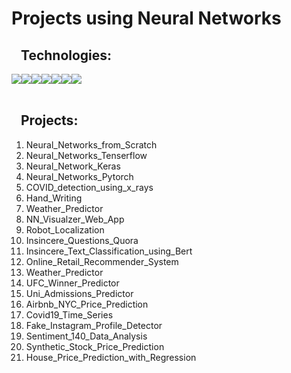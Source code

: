 # Projects using Neural Networks

<h2 style="margin-left:15px;">Technologies:</h2>

<div style="display:flex; margin: auto;">
  <img src="https://img.shields.io/badge/Python-3776AB?style=for-the-badge&logo=python&logoColor=white">
  <img src="https://img.shields.io/badge/TensorFlow-FF6F00?style=for-the-badge&logo=TensorFlow&logoColor=white">
  <img src="https://img.shields.io/badge/Keras-D00000?style=for-the-badge&logo=Keras&logoColor=white"> 
  <img src="https://img.shields.io/badge/scikit_learn-F7931E?style=for-the-badge&logo=scikit-learn&logoColor=white"> 
  <img src="https://img.shields.io/badge/Numpy-777BB4?style=for-the-badge&logo=numpy&logoColor=white">
  <img src="https://img.shields.io/badge/Pandas-2C2D72?style=for-the-badge&logo=pandas&logoColor=white"> 
  <img src="https://img.shields.io/badge/Plotly-239120?style=for-the-badge&logo=plotly&logoColor=white">   
</div>

<br>
<h2 style="margin-left:15px;">Projects:</h2>

1) Neural_Networks_from_Scratch
2) Neural_Networks_Tenserflow
3) Neural_Network_Keras
4) Neural_Networks_Pytorch
5) COVID_detection_using_x_rays
6) Hand_Writing
7) Weather_Predictor
8) NN_Visualzer_Web_App
9) Robot_Localization
10) Insincere_Questions_Quora
11) Insincere_Text_Classification_using_Bert
12) Online_Retail_Recommender_System
13) Weather_Predictor
14) UFC_Winner_Predictor
15) Uni_Admissions_Predictor
16) Airbnb_NYC_Price_Prediction 
17) Covid19_Time_Series
18) Fake_Instagram_Profile_Detector
19) Sentiment_140_Data_Analysis
20) Synthetic_Stock_Price_Prediction
21) House_Price_Prediction_with_Regression
